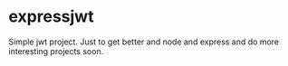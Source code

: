 # expressjwt

Simple jwt project. Just to get better and node and express and do more interesting projects soon.